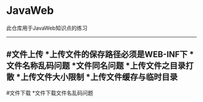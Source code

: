 # JavaWeb
此仓库用于JavaWeb知识点的练习

------------------------------
#文件上传
*上传文件的保存路径必须是WEB-INF下
*文件名称乱码问题
*文件同名问题
*上传文件之目录打散
*上传文件大小限制
*上传文件缓存与临时目录
-----------------------------
#文件下载
*文件下载文件名乱码问题

